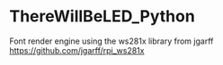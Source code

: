 # ThereWillBeLED_Python
Font render engine using the ws281x library from jgarff https://github.com/jgarff/rpi_ws281x
